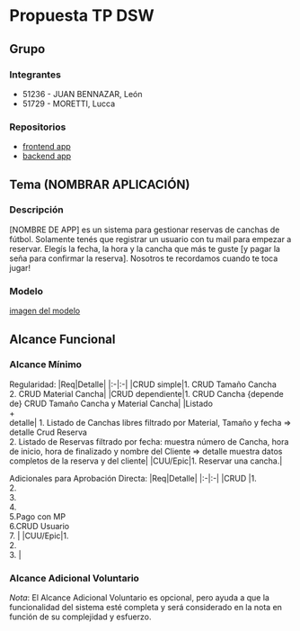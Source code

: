 # Propuesta TP DSW

## Grupo
### Integrantes
* 51236 - JUAN BENNAZAR, León
* 51729 - MORETTI, Lucca

### Repositorios
* [frontend app](https://github.com/leonbennazar/tp-dsw-frontend)
* [backend app](https://github.com/leonbennazar/tp-dsw-backend)

## Tema (NOMBRAR APLICACIÓN)
### Descripción

[NOMBRE DE APP] es un sistema para gestionar reservas de canchas de fútbol. Solamente tenés que registrar un usuario con tu mail para empezar a reservar. Elegís la fecha, la hora y la cancha que más te guste [y pagar la seña para confirmar la reserva]. Nosotros te recordamos cuando te toca jugar!

### Modelo
[imagen del modelo](https://drive.google.com/file/d/19J_GxwOCaQrY7lHyC7FywsqQRErUPTKy/view?usp=sharing)

## Alcance Funcional 

### Alcance Mínimo

Regularidad:
|Req|Detalle|
|:-|:-|
|CRUD simple|1. CRUD Tamaño Cancha<br>2. CRUD Material Cancha|
|CRUD dependiente|1. CRUD Cancha {depende de} CRUD Tamaño Cancha y Material Cancha|
|Listado<br>+<br>detalle| 1. Listado de Canchas libres filtrado por Material, Tamaño y fecha => detalle Crud Reserva<br> 2. Listado de Reservas filtrado por fecha: muestra número de Cancha, hora de inicio, hora de finalizado y nombre del Cliente => detalle muestra datos completos de la reserva y del cliente|
|CUU/Epic|1. Reservar una cancha.|

Adicionales para Aprobación Directa:
|Req|Detalle|
|:-|:-|
|CRUD |1. <br>2. <br>3. <br>4. <br>5.Pago con MP <br>6.CRUD Usuario <br>7. |
|CUU/Epic|1. <br>2. <br>3. |

### Alcance Adicional Voluntario

*Nota*: El Alcance Adicional Voluntario es opcional, pero ayuda a que la funcionalidad del sistema esté completa y será considerado en la nota en función de su complejidad y esfuerzo.
